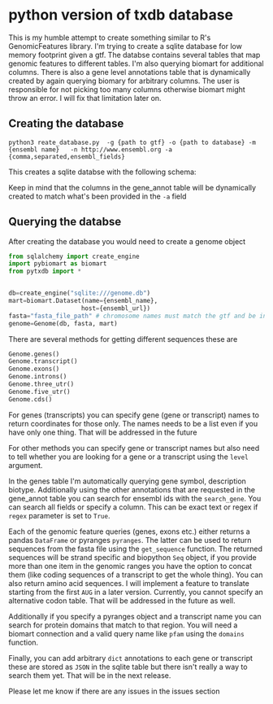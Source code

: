 # python version of txdb database

This is my humble attempt to create something similar to R's GenomicFeatures library. I'm trying to create a sqlite database for low memory footprint given a gtf. 
The databse contains several tables that map genomic features to different tables. I'm also querying biomart for additional columns. There is also a gene
level annotations table that is dynamically created by again querying biomary for arbitrary columns. The user is responsible for not picking too many columns otherwise
biomart might throw an error. I will fix that limitation later on. 

## Creating the database

```
python3 reate_database.py  -g {path to gtf} -o {path to database} -m {ensembl name}   -n http://www.ensembl.org -a {comma,separated,ensembl_fields}
```

This creates a sqlite databse with the following schema:

Keep in mind that the columns in the gene_annot table will be dynamically created to match what's been provided in the `-a` field

## Querying the databse

After creating the database you would need to create a genome object

```python
from sqlalchemy import create_engine
import pybiomart as biomart
from pytxdb import *


db=create_engine("sqlite:///genome.db")
mart=biomart.Dataset(name={ensembl_name},
                    host={ensembl_url})
fasta="fasta_file_path" # chromosome names must match the gtf and be indexed
genome=Genome(db, fasta, mart)
```

There are several methods for getting different sequences these are

```python
Genome.genes()
Genome.transcript()
Genome.exons()
Genome.introns()
Genome.three_utr()
Genome.five_utr()
Genome.cds()
```

For genes (transcripts) you can specify gene (gene or transcript) names to return coordinates for
those only. The names needs to be a list even if you have only one thing. That will be addressed in the future

For other methods you can specify gene or transcript names but also need to tell whether you are 
looking for a gene or a transcript using the `level` argument. 

In the genes table I'm automatically querying gene symbol, description biotype. Additionally using the
other annotations that are requested in the gene_annot table you can search for ensembl ids with the
`search_gene`. You can search all fields or specify a column. This can be exact text or regex if `regex` parameter
is set to `True`. 


Each of the genomic feature queries (genes, exons etc.) either returns a pandas `DataFrame` or pyranges
`pyranges`. The latter can be used to return sequences from the fasta file using the `get_sequence` function. 
The returned sequences will be strand specific and biopython `Seq` object, if you provide more than 
one item in the genomic ranges you have the option to concat them (like coding sequences of a transcript to get the whole thing). 
You can also return amino acid sequences. I will implement a feature to translate starting
from the first `AUG` in a later version. Currently, you cannot specify an alternative codon table. That will be
addressed in the future as well. 

Additionally if you specify a pyranges object and a transcript name you can search for protein domains 
that match to that region. You will need a biomart connection and a valid query name like `pfam` using the
`domains` function. 

Finally, you can add arbitrary `dict` annotations to each gene or transcript these are stored as `JSON` in the
sqlite table but there isn't really a way to search them yet. That will be in the next release. 

Please let me know if there are any issues in the issues section 


